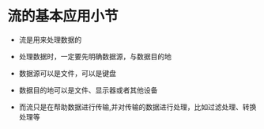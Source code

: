 # 流的基本应用小节

- 流是用来处理数据的

- 处理数据时，一定要先明确数据源，与数据目的地

- 数据源可以是文件，可以是键盘

- 数据目的地可以是文件、显示器或者其他设备

- 而流只是在帮助数据进行传输,并对传输的数据进行处理，比如过滤处理、转换处理等
